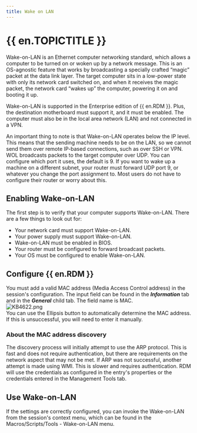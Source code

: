 ```yaml
---
title: Wake on LAN
---
```

# {{ en.TOPICTITLE }}
Wake-on-LAN is an Ethernet computer networking standard, which allows a computer to be turned on or woken up by a network message. This is an OS-agnostic feature that works by broadcasting a specially crafted “magic” packet at the data link layer. The target computer sits in a low-power state with only its network card switched on, and when it receives the magic packet, the network card “wakes up” the computer, powering it on and booting it up.  

Wake-on-LAN is supported in the Enterprise edition of {{ en.RDM }}. Plus, the destination motherboard must support it, and it must be enabled. The computer must also be in the local area network (LAN) and not connected in a VPN.  

An important thing to note is that Wake-on-LAN operates below the IP level. This means that the sending machine needs to be on the LAN, so we cannot send them over remote IP-based connections, such as over SSH or VPN. WOL broadcasts packets to the target computer over UDP. You can configure which port it uses, the default is 9. If you want to wake up a machine on a different subnet, your router must forward UDP port 9, or whatever you change the port assignment to. Most users do not have to configure their router or worry about this.
## Enabling Wake-on-LAN
The first step is to verify that your computer supports Wake-on-LAN. There are a few things to look out for:  

* Your network card must support Wake-on-LAN.
* Your power supply must support Wake-on-LAN.
* Wake-on-LAN must be enabled in BIOS.
* Your router must be configured to forward broadcast packets.
* Your OS must be configured to enable Wake-on-LAN.
## Configure {{ en.RDM }}
You must add a valid MAC address (Media Access Control address) in the session&apos;s configuration. The input field can be found in the ***Information*** tab and in the ***General*** child tab. The field name is MAC.  
![KB4622.png](/img/en/kb/KB4622.png)  
You can use the Ellipsis button to automatically determine the MAC address. If this is unsuccessful, you will need to enter it manually.
### About the MAC address discovery
The discovery process will initially attempt to use the ARP protocol. This is fast and does not require authentication, but there are requirements on the network aspect that may not be met. If ARP was not successful, another attempt is made using WMI. This is slower and requires authentication. RDM will use the credentials as configured in the entry&apos;s properties or the credentials entered in the Management Tools tab.
## Use Wake-on-LAN
If the settings are correctly configured, you can invoke the Wake-on-LAN from the session&apos;s context menu, which can be found in the Macros/Scripts/Tools - Wake-on-LAN menu.
